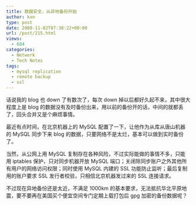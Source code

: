 ```yaml
---
title: 数据安全，从异地备份开始
author: kxn
type: post
date: 2008-11-02T07:38:22+00:00
url: /post/215.html
views:
  - 684
categories:
  - Network
  - Tech Notes
tags:
  - mysql replication
  - remote backup
  - ssl
---
```


话说我的 blog 也 down 了有数次了，每次 down 掉以后都好久起不来，其中很大程度上是 blog 的数据没有及时备份出来，用以前的备份开的话，中间的就都丢了，回头合并又是个麻烦事情。

最近有点时间，在北京机器上的 MySQL 配置了一下，让他作为从库从唐山机器的 MySQL 同步下来 blog 的数据，只要网络不是太烂，基本可以做到实时备份了。

当然，从公网上用 MySQL 复制存在各种风险，不过实际能做的事情不多，只能用 iptables 保护，只对同步机器开放 MySQL 端口；关闭除同步账户之外其他所有用户的网络访问权限；同时使用 MySQL 内建的 SSL 功能防止监听；最后复制用的账户要求 SSL 发行者校验，只相信北京机器发过来的 SSL 连接请求。

不过现在异地备份还是太近，不满足 1000km 的基本要求，无法抵抗华北平原地震，要不要再在美国买个便宜空间专门定期上载打包后 gpg 加密的备份数据呢？
